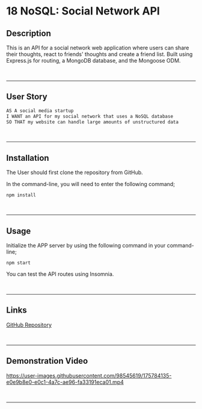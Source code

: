 # 18 NoSQL: Social Network API

## Description

​This is an API for a social network web application where users can share their thoughts, react to friends' thoughts and create a friend list.​ Built using Express.js for routing, a MongoDB database, and the Mongoose ODM.


&nbsp;

---
## User Story

```md
AS A social media startup
I WANT an API for my social network that uses a NoSQL database
SO THAT my website can handle large amounts of unstructured data
```

&nbsp;

---
## Installation

 The User should first clone the repository from GitHub.

In the command-line, you will need to enter the following command;
```
npm install
```
&nbsp;

---
## Usage

Initialize the APP server by using the following command in your command-line;
```
npm start
```
You can test the API routes using Insomnia.

&nbsp;

---
## Links

[GitHub Repository](https://github.com/MorningSol/nosql-social-network-api)
 
&nbsp;

---
## Demonstration Video

https://user-images.githubusercontent.com/98545619/175784135-e0e9b8e0-e0c1-4a7c-ae96-fa33191eca01.mp4


&nbsp;

---
